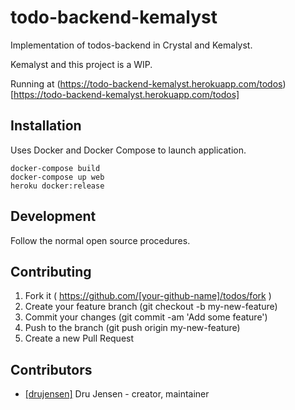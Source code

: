 # todo-backend-kemalyst

Implementation of todos-backend in Crystal and Kemalyst.

Kemalyst and this project is a WIP.

Running at (https://todo-backend-kemalyst.herokuapp.com/todos)[https://todo-backend-kemalyst.herokuapp.com/todos]

## Installation

Uses Docker and Docker Compose to launch application.
```
docker-compose build
docker-compose up web
heroku docker:release
```

## Development

Follow the normal open source procedures.

## Contributing

1. Fork it ( https://github.com/[your-github-name]/todos/fork )
2. Create your feature branch (git checkout -b my-new-feature)
3. Commit your changes (git commit -am 'Add some feature')
4. Push to the branch (git push origin my-new-feature)
5. Create a new Pull Request

## Contributors

- [[drujensen]](https://github.com/[drujensen]) Dru Jensen - creator, maintainer
